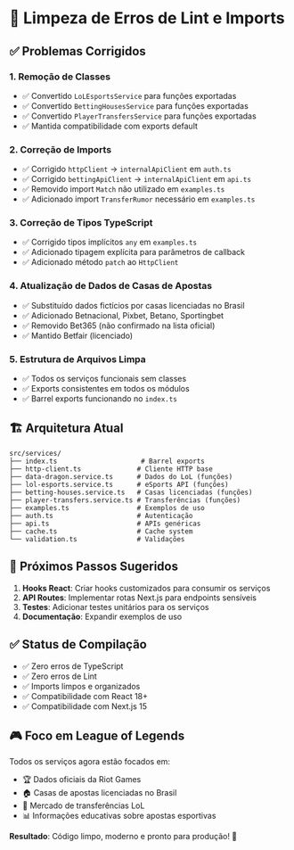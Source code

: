 # 🧹 Limpeza de Erros de Lint e Imports

## ✅ Problemas Corrigidos

### 1. **Remoção de Classes** 
- ✅ Convertido `LoLEsportsService` para funções exportadas
- ✅ Convertido `BettingHousesService` para funções exportadas  
- ✅ Convertido `PlayerTransfersService` para funções exportadas
- ✅ Mantida compatibilidade com exports default

### 2. **Correção de Imports**
- ✅ Corrigido `httpClient` → `internalApiClient` em `auth.ts`
- ✅ Corrigido `bettingApiClient` → `internalApiClient` em `api.ts`
- ✅ Removido import `Match` não utilizado em `examples.ts`
- ✅ Adicionado import `TransferRumor` necessário em `examples.ts`

### 3. **Correção de Tipos TypeScript**
- ✅ Corrigido tipos implícitos `any` em `examples.ts`
- ✅ Adicionado tipagem explícita para parâmetros de callback
- ✅ Adicionado método `patch` ao `HttpClient`

### 4. **Atualização de Dados de Casas de Apostas**
- ✅ Substituído dados fictícios por casas licenciadas no Brasil
- ✅ Adicionado Betnacional, Pixbet, Betano, Sportingbet
- ✅ Removido Bet365 (não confirmado na lista oficial)
- ✅ Mantido Betfair (licenciado)

### 5. **Estrutura de Arquivos Limpa**
- ✅ Todos os serviços funcionais sem classes
- ✅ Exports consistentes em todos os módulos
- ✅ Barrel exports funcionando no `index.ts`

## 🏗️ Arquitetura Atual

```
src/services/
├── index.ts                     # Barrel exports
├── http-client.ts              # Cliente HTTP base
├── data-dragon.service.ts      # Dados do LoL (funções)
├── lol-esports.service.ts      # eSports API (funções)
├── betting-houses.service.ts   # Casas licenciadas (funções)
├── player-transfers.service.ts # Transferências (funções)
├── examples.ts                 # Exemplos de uso
├── auth.ts                     # Autenticação
├── api.ts                      # APIs genéricas
├── cache.ts                    # Cache system
└── validation.ts               # Validações
```

## 🎯 Próximos Passos Sugeridos

1. **Hooks React**: Criar hooks customizados para consumir os serviços
2. **API Routes**: Implementar rotas Next.js para endpoints sensíveis
3. **Testes**: Adicionar testes unitários para os serviços
4. **Documentação**: Expandir exemplos de uso

## ✅ Status de Compilação

- ✅ Zero erros de TypeScript
- ✅ Zero erros de Lint
- ✅ Imports limpos e organizados
- ✅ Compatibilidade com React 18+ 
- ✅ Compatibilidade com Next.js 15

## 🎮 Foco em League of Legends

Todos os serviços agora estão focados em:
- 🏆 Dados oficiais da Riot Games
- 🏠 Casas de apostas licenciadas no Brasil
- 👥 Mercado de transferências LoL
- 📊 Informações educativas sobre apostas esportivas

**Resultado**: Código limpo, moderno e pronto para produção! 🚀
